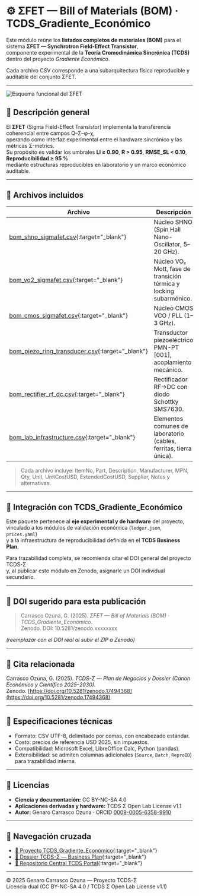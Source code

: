# ⚙️ ΣFET — Bill of Materials (BOM) · TCDS_Gradiente_Económico

Este módulo reúne los **listados completos de materiales (BOM)** para el sistema **ΣFET — Synchrotron Field-Effect Transistor**,  
componente experimental de la **Teoría Cromodinámica Sincrónica (TCDS)** dentro del proyecto *Gradiente Económico*.

Cada archivo CSV corresponde a una subarquitectura física reproducible y auditable del conjunto ΣFET.

---
![Esquema funcional del ΣFET](schematic.svg)
## 📘 Descripción general

El **ΣFET** (Sigma Field-Effect Transistor) implementa la transferencia coherencial entre campos Q–Σ–φ–χ,  
operando como interfaz experimental entre el hardware sincrónico y las métricas Σ-metrics.  
Su propósito es validar los umbrales **LI ≥ 0.90**, **R > 0.95**, **RMSE_SL < 0.10**, **Reproducibilidad ≥ 95 %**  
mediante estructuras reproducibles en laboratorio y un marco económico auditable.

---

## 📂 Archivos incluidos

| Archivo | Descripción | Tipo |
|----------|-------------|------|
| [bom_shno_sigmafet.csv](bom_shno_sigmafet.csv){:target="_blank"} | Núcleo SHNO (Spin Hall Nano-Oscillator, 5–20 GHz). | Oscilador base |
| [bom_vo2_sigmafet.csv](bom_vo2_sigmafet.csv){:target="_blank"} | Núcleo VO₂ Mott, fase de transición térmica y locking subarmónico. | Oscilador térmico |
| [bom_cmos_sigmafet.csv](bom_cmos_sigmafet.csv){:target="_blank"} | Núcleo CMOS VCO / PLL (1–3 GHz). | Electrónica de control |
| [bom_piezo_ring_transducer.csv](bom_piezo_ring_transducer.csv){:target="_blank"} | Transductor piezoeléctrico PMN-PT [001], acoplamiento mecánico. | Convertidor piezo |
| [bom_rectifier_rf_dc.csv](bom_rectifier_rf_dc.csv){:target="_blank"} | Rectificador RF→DC con diodo Schottky SMS7630. | Captura energética |
| [bom_lab_infrastructure.csv](bom_lab_infrastructure.csv){:target="_blank"} | Elementos comunes de laboratorio (cables, ferritas, tierra única). | Infraestructura |

> Cada archivo incluye: ItemNo, Part, Description, Manufacturer, MPN, Qty, Unit, UnitCostUSD, ExtendedCostUSD, Supplier, Notes y alternativas.

---

## 🧩 Integración con TCDS_Gradiente_Económico

Este paquete pertenece al **eje experimental y de hardware** del proyecto,  
vinculado a los módulos de validación económica (`ledger.json`, `prices.yaml`)  
y a la infraestructura de reproducibilidad definida en el **TCDS Business Plan**.

Para trazabilidad completa, se recomienda citar el DOI general del proyecto TCDS-Σ  
y, al publicar este módulo en Zenodo, asignarle un DOI individual secundario.

---

## 🔖 DOI sugerido para esta publicación

> Carrasco Ozuna, G. (2025). *ΣFET — Bill of Materials (BOM) · TCDS_Gradiente_Económico*.  
> Zenodo. DOI: 10.5281/zenodo.xxxxxxxx  

*(reemplazar con el DOI real al subir el ZIP a Zenodo)*

---

## 🧠 Cita relacionada
Carrasco Ozuna, G. (2025). *TCDS-Σ — Plan de Negocios y Dossier (Canon Económico y Científico 2025–2030).*  
Zenodo. [https://doi.org/10.5281/zenodo.17494368](https://doi.org/10.5281/zenodo.17494368)

---

## 🧮 Especificaciones técnicas
- Formato: CSV UTF-8, delimitado por comas, con encabezado estándar.  
- Costo: precios de referencia USD 2025, sin impuestos.  
- Compatibilidad: Microsoft Excel, LibreOffice Calc, Python (pandas).  
- Extensibilidad: se admiten columnas adicionales (`Source`, `Batch`, `ReproID`) para trazabilidad interna.

---

## 📜 Licencias
- **Ciencia y documentación:** CC BY-NC-SA 4.0  
- **Aplicaciones derivadas y hardware:** TCDS Σ Open Lab License v1.1  
- **Autor:** Genaro Carrasco Ozuna · ORCID [0009-0005-6358-9910](https://orcid.org/0009-0005-6358-9910)

---

## 🔗 Navegación cruzada

- [🔹 Proyecto TCDS_Gradiente_Económico](https://geozunac3536-jpg.github.io/TCDS_Gradiente_Economico/){:target="_blank"}  
- [🔹 Dossier TCDS-Σ — Business Plan](https://geozunac3536-jpg.github.io/TCDS-Business-Plan/){:target="_blank"}  
- [🔹 Repositorio Central TCDS Portal](https://geozunac3536-jpg.github.io/TCDS-PORTAL/){:target="_blank"}

---

© 2025 Genaro Carrasco Ozuna — Proyecto TCDS-Σ  
Licencia dual (CC BY-NC-SA 4.0 / TCDS Σ Open Lab License v1.1)
